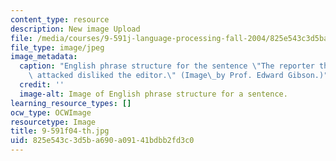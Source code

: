 ```yaml
---
content_type: resource
description: New image Upload
file: /media/courses/9-591j-language-processing-fall-2004/825e543c3d5ba690a09141bdbb2fd3c0_9-591f04-th.jpg
file_type: image/jpeg
image_metadata:
  caption: "English phrase structure for the sentence \"The reporter that the senator\
    \ attacked disliked the editor.\" (Image\_by Prof. Edward Gibson.)"
  credit: ''
  image-alt: Image of English phrase structure for a sentence.
learning_resource_types: []
ocw_type: OCWImage
resourcetype: Image
title: 9-591f04-th.jpg
uid: 825e543c-3d5b-a690-a091-41bdbb2fd3c0
---
```

